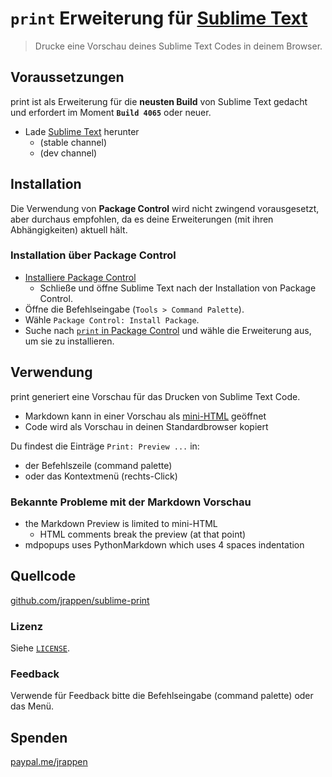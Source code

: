 # `print` Erweiterung für [Sublime Text](https://www.sublimetext.com)

> Drucke eine Vorschau deines Sublime Text Codes in deinem Browser.

## Voraussetzungen

print ist als Erweiterung für die **neusten Build** von Sublime Text gedacht und erfordert im Moment **`Build 4065`** oder neuer.

* Lade [Sublime Text](https://www.sublimetext.com) herunter
    * (stable channel)
    * (dev channel)

## Installation

Die Verwendung von **Package Control** wird nicht zwingend vorausgesetzt, aber durchaus empfohlen, da es deine Erweiterungen (mit ihren Abhängigkeiten) aktuell hält.

### Installation über Package Control

* [Installiere Package Control](https://packagecontrol.io/installation)
    * Schließe und öffne Sublime Text nach der Installation von Package Control.
* Öffne die Befehlseingabe (`Tools > Command Palette`).
* Wähle `Package Control: Install Package`.
* Suche nach [`print` in Package Control](https://packagecontrol.io/packages/print) und wähle die Erweiterung aus, um sie zu installieren.

## Verwendung

print generiert eine Vorschau für das Drucken von Sublime Text Code.

* Markdown kann in einer Vorschau als
  [mini-HTML](https://www.sublimetext.com/docs/3/minihtml.html)
  geöffnet
* Code wird als Vorschau in deinen Standardbrowser kopiert

Du findest die Einträge `Print: Preview ...` in:

* der Befehlszeile (command palette)
* oder das Kontextmenü (rechts-Click)

### Bekannte Probleme mit der Markdown Vorschau

* the Markdown Preview is limited to mini-HTML
    * HTML comments break the preview (at that point)
* mdpopups uses PythonMarkdown which uses 4 spaces indentation

## Quellcode

[github.com/jrappen/sublime-print](https://www.github.com/jrappen/sublime-print)

### Lizenz

Siehe [`LICENSE`](https://github.com/jrappen/sublime-print/blob/master/LICENSE).

### Feedback

Verwende für Feedback bitte die Befehlseingabe (command palette) oder das Menü.

## Spenden

[paypal.me/jrappen](https://www.paypal.me/jrappen)
